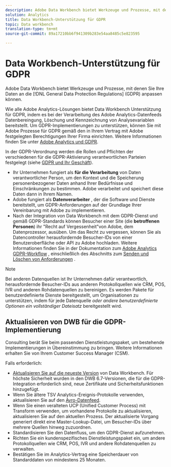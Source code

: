 ```yaml
---
description: Adobe Data Workbench bietet Werkzeuge und Prozesse, mit denen Sie Ihre Daten entsprechend den allgemeinen Datenschutzbestimmungen (GDPR) bereitstellen können.
solution: Analytics
title: Data Workbench-Unterstützung für GDPR
topic: Data workbench
translation-type: tm+mt
source-git-commit: 89a17210bb6f941309b283e54aa8485c5e823595

---
```



# Data Workbench-Unterstützung für GDPR

Adobe Data Workbench bietet Werkzeuge und Prozesse, mit denen Sie Ihre Daten an die [!DNL General Data Protection Regulations] (GDPR) anpassen können.

Wie alle Adobe Analytics-Lösungen bietet Data Workbench Unterstützung für GDPR, indem es bei der Verarbeitung des Adobe Analytics-Datenfeeds Datenbereingung, Löschung und Kennzeichnung von Analysevariablen bereitstellt. Um GDPR-Implementierungen zu unterstützen, können Sie mit Adobe Prozesse für GDPR gemäß den in Ihrem Vertrag mit Adobe festgelegten Berechtigungen Ihrer Firma einrichten. Weitere Informationen finden Sie unter [Adobe Analytics und GDPR](https://docs.adobe.com/content/help/en/analytics/admin/data-governance/an-gdpr-overview.html).

In der GDPR-Verordnung werden die Rollen und Pflichten der verschiedenen für die GDPR-Aktivierung verantwortlichen Parteien festgelegt (siehe [GDPR und Ihr Geschäft](https://www.adobe.com/de/privacy/general-data-protection-regulation.html)).

* Ihr Unternehmen fungiert als **für die Verarbeitung** von Daten verantwortlicher Person, um den Kontext und die Speicherung personenbezogener Daten anhand Ihrer Bedürfnisse und Einschränkungen zu bestimmen. Adobe verarbeitet und speichert diese Daten dann in Ihrem Namen.
* Adobe fungiert als **Datenverarbeiter** , der die Software und Dienste bereitstellt, um GDPR-Anforderungen auf der Grundlage Ihrer Vereinbarung mit Adobe zu implementieren.
* Nach der Integration von Data Workbench mit dem GDPR-Dienst und gemäß GDPR-Standards können Besucher einer Site (die **betroffenen Personen**) ihr &quot;Recht auf Vergessenheit&quot;von Adobe, dem Datenprozessor, ausüben. Um das Recht zu vergessen, können Sie als Datencontroller herausfordernde Besucher-IDs von einer Benutzeroberfläche oder API zu Adobe hochladen. Weitere Informationen finden Sie in der Dokumentation zum [Adobe Analytics GDPR-Workflow](https://docs.adobe.com/help/en/analytics/admin/data-governance/an-gdpr-workflow.html) , einschließlich des Abschnitts zum [Senden und Löschen von Anforderungen](https://docs.adobe.com/content/help/en/analytics/admin/data-governance/gdpr-submit-access-delete.html) .

>[!Note]
>
>Bei anderen Datenquellen ist Ihr Unternehmen dafür verantwortlich, herausfordernde Besucher-IDs aus anderen Protokollquellen wie CRM, POS, IVR und anderen Rohdatenquellen zu bereinigen. Es werden Pakete für benutzerdefinierte Dienste bereitgestellt, um Organisationen zu unterstützen, indem für jede Datenquelle _oder andere benutzerdefinierte Optionen ein vollständiger Dateisatz_ bereitgestellt wird.

## Aktualisieren von DWB für die GDPR-Implementierung

Consulting berät Sie beim passenden Dienstleistungspaket, um bestehende Implementierungen in Übereinstimmung zu bringen. Weitere Informationen erhalten Sie von Ihrem Customer Success Manager (CSM).

Falls erforderlich:

* [Aktualisieren Sie auf die neueste Version](https://docs.adobe.com/content/help/en/data-workbench/using/release-notes/release-notes.html) von Data Workbench. Für höchste Sicherheit wurden in den DWB 6.7-Versionen, die für die GDPR-Integration erforderlich sind, neue Zertifikate und Sicherheitsfunktionen hinzugefügt.
* Wenn Sie ältere TSV Analytics-Ereignis-Protokolle verwenden, aktualisieren Sie auf den [Avro-Datenfeed](https://docs.adobe.com/content/help/en/data-workbench/using/dataset/log-proc-config-file/c-log-sources.html#section-9a824b4c3d5549e7952a7111232035b2).
* Wenn Sie einen veralteten UCP (Unified Customer Process) mit Transform verwenden, um vorhandene Protokolle zu aktualisieren, aktualisieren Sie auf den aktuellen Prozess. Der aktualisierte Vorgang generiert direkt eine Master-Lookup-Datei, um Besucher-IDs über mehrere Quellen hinweg zuzuordnen.
* Standardisieren Sie den Datenfluss, um den GDPR-Dienst aufzunehmen.
* Richten Sie ein kundenspezifisches Dienstleistungspaket ein, um andere Protokollquellen wie CRM, POS, IVR und andere Rohdatenquellen zu verwalten.
* Bestätigen Sie im Analytics-Vertrag eine Speicherdauer von Standarddaten von mindestens 25 Monaten.
